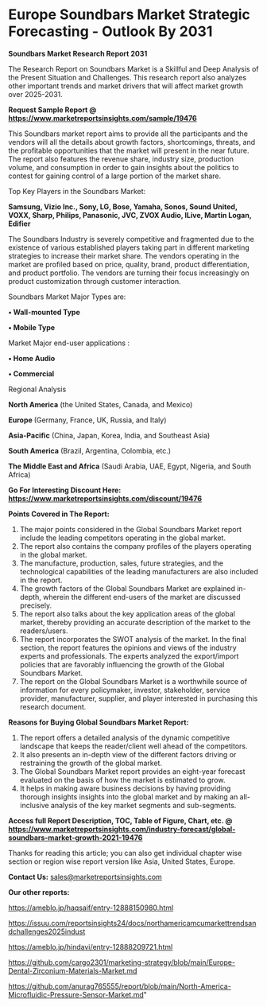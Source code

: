 # Europe Soundbars Market Strategic Forecasting - Outlook By 2031

<strong>Soundbars Market Research Report 2031</strong>

The Research Report on Soundbars Market is a Skillful and Deep Analysis of the Present Situation and Challenges. This research report also analyzes other important trends and market drivers that will affect market growth over 2025-2031.

<strong>Request Sample Report @ <a href=https://www.marketreportsinsights.com/sample/19476>https://www.marketreportsinsights.com/sample/19476</a></strong>

This Soundbars market report aims to provide all the participants and the vendors will all the details about growth factors, shortcomings, threats, and the profitable opportunities that the market will present in the near future. The report also features the revenue share, industry size, production volume, and consumption in order to gain insights about the politics to contest for gaining control of a large portion of the market share.

Top Key Players in the Soundbars Market:

<strong>Samsung, Vizio Inc., Sony, LG, Bose, Yamaha, Sonos, Sound United, VOXX, Sharp, Philips, Panasonic, JVC, ZVOX Audio, ILive, Martin Logan, Edifier</strong>

The Soundbars Industry is severely competitive and fragmented due to the existence of various established players taking part in different marketing strategies to increase their market share. The vendors operating in the market are profiled based on price, quality, brand, product differentiation, and product portfolio. The vendors are turning their focus increasingly on product customization through customer interaction.

Soundbars Market Major Types are:

<strong>• Wall-mounted Type

• Mobile Type</strong>

Market Major end-user applications :

<strong>• Home Audio

• Commercial</strong>

Regional Analysis

</u><strong><b>North America</b></strong> (the United States, Canada, and Mexico)

<strong><b>Europe </b></strong>(Germany, France, UK, Russia, and Italy)

<strong><b>Asia-Pacific</b></strong> (China, Japan, Korea, India, and Southeast Asia)

<strong><b>South America</b></strong> (Brazil, Argentina, Colombia, etc.)

<strong><b>The Middle East and Africa</b></strong> (Saudi Arabia, UAE, Egypt, Nigeria, and South Africa)

<strong>Go For Interesting Discount Here: <a href=https://www.marketreportsinsights.com/discount/19476>https://www.marketreportsinsights.com/discount/19476</a></strong>

<strong>Points Covered in The Report:</strong>
<ol>
  <li>The major points considered in the Global Soundbars Market report include the leading competitors operating in the global market.</li>
  <li>The report also contains the company profiles of the players operating in the global market.</li>
  <li>The manufacture, production, sales, future strategies, and the technological capabilities of the leading manufacturers are also included in the report.</li>
  <li>The growth factors of the Global Soundbars Market are explained in-depth, wherein the different end-users of the market are discussed precisely.</li>
  <li>The report also talks about the key application areas of the global market, thereby providing an accurate description of the market to the readers/users.</li>
  <li>The report incorporates the SWOT analysis of the market. In the final section, the report features the opinions and views of the industry experts and professionals. The experts analyzed the export/import policies that are favorably influencing the growth of the Global Soundbars Market.</li>
  <li>The report on the Global Soundbars Market is a worthwhile source of information for every policymaker, investor, stakeholder, service provider, manufacturer, supplier, and player interested in purchasing this research document.</li>
</ol>
<strong>Reasons for Buying Global Soundbars Market Report:</strong>

<ol>
  <li>The report offers a detailed analysis of the dynamic competitive landscape that keeps the reader/client well ahead of the competitors.</li>
  <li>It also presents an in-depth view of the different factors driving or restraining the growth of the global market.</li>
  <li>The Global Soundbars Market report provides an eight-year forecast evaluated on the basis of how the market is estimated to grow.</li>
  <li>It helps in making aware business decisions by having providing thorough insights insights into the global market and by making an all-inclusive analysis of the key market segments and sub-segments.</li>
</ol>
<strong>Access full Report Description, TOC, Table of Figure, Chart, etc. @ <a href=https://www.marketreportsinsights.com/industry-forecast/global-soundbars-market-growth-2021-19476>https://www.marketreportsinsights.com/industry-forecast/global-soundbars-market-growth-2021-19476</a></strong>


Thanks for reading this article; you can also get individual chapter wise section or region wise report version like Asia, United States, Europe.

<strong>Contact Us:</strong>
sales@marketreportsinsights.com

<strong>Our other reports:</strong>

<a href=https://ameblo.jp/haqsaif/entry-12888150980.html>https://ameblo.jp/haqsaif/entry-12888150980.html</a>

<a href=https://issuu.com/reportsinsights24/docs/northamericamcumarkettrendsandchallenges2025indust>https://issuu.com/reportsinsights24/docs/northamericamcumarkettrendsandchallenges2025indust</a>

<a href=https://ameblo.jp/hindavi/entry-12888209721.html>https://ameblo.jp/hindavi/entry-12888209721.html</a>

<a href=https://github.com/cargo2301/marketing-strategy/blob/main/Europe-Dental-Zirconium-Materials-Market.md>https://github.com/cargo2301/marketing-strategy/blob/main/Europe-Dental-Zirconium-Materials-Market.md</a>

<a href=https://github.com/anurag765555/report/blob/main/North-America-Microfluidic-Pressure-Sensor-Market.md>https://github.com/anurag765555/report/blob/main/North-America-Microfluidic-Pressure-Sensor-Market.md</a>"
